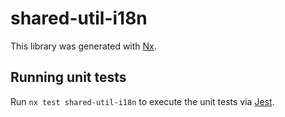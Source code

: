 # shared-util-i18n

This library was generated with [Nx](https://nx.dev).

## Running unit tests

Run `nx test shared-util-i18n` to execute the unit tests via [Jest](https://jestjs.io).
